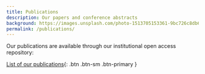 ```yaml
---
title: Publications
description: Our papers and conference abstracts
background: https://images.unsplash.com/photo-1513705153361-9bc726c8db67?ixlib=rb-1.2.1&ixid=eyJhcHBfaWQiOjEyMDd9&auto=format&fit=crop&w=1500&q=80
permalink: /publications/
---
```


Our publications are available through our institutional open access repository:

[List of our publications](https://pureportal.inbo.be/portal/en/organisations/oscibio(0ab4aa1e-b25f-4dc3-90c1-ddcfbc726fe8)/publications.html){: .btn .btn-sm .btn-primary }
